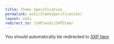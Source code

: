 ```yaml
---
title: Items Specification
permalink: wiki/ItemsSpecification/
layout: wiki
redirect_to: /SXP/wiki/SXPItem/
---
```


You should automatically be redirected to [SXP Item](/SXP/wiki/SXPItem/ "wikilink")
